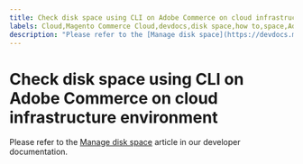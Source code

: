 ```yaml
---
title: Check disk space using CLI on Adobe Commerce on cloud infrastructure environment
labels: Cloud,Magento Commerce Cloud,devdocs,disk space,how to,space,Adobe Commerce,cloud infrastructure
description: "Please refer to the [Manage disk space](https://devdocs.magento.com/guides/v2.3/cloud/project/manage-disk-space.html) article in our developer documentation."
---
```


# Check disk space using CLI on Adobe Commerce on cloud infrastructure environment

Please refer to the [Manage disk space](https://devdocs.magento.com/guides/v2.3/cloud/project/manage-disk-space.html) article in our developer documentation.